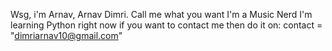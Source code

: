 Wsg, i'm Arnav, Arnav Dimri. Call me what you want
I'm a Music Nerd
I'm learning Python right now
if you want to contact me then do it on:
  contact = "dimriarnav10@gmail.com"

<!---
DIMRICOM/DIMRICOM is a ✨ special ✨ repository because its `README.md` (this file) appears on your GitHub profile.
You can click the Preview link to take a look at your changes.
--->
